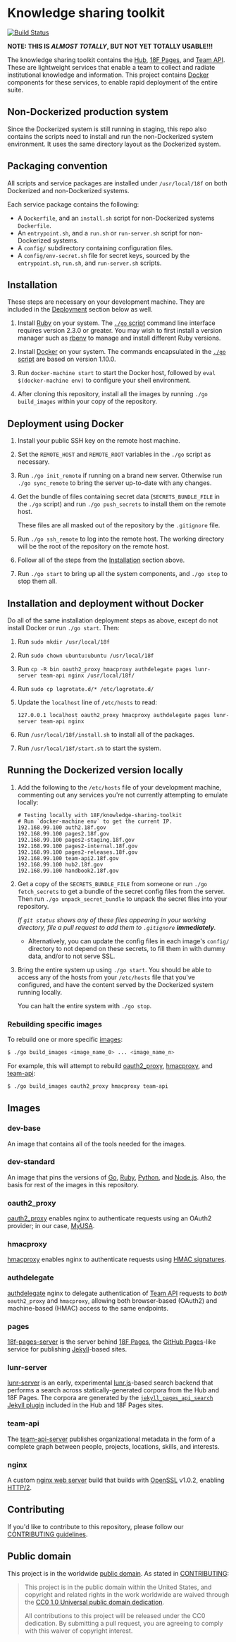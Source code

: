 # Knowledge sharing toolkit

[![Build Status](https://travis-ci.org/18F/knowledge-sharing-toolkit.svg?branch=master)](https://travis-ci.org/18F/knowledge-sharing-toolkit)

**NOTE: THIS IS _ALMOST TOTALLY_, BUT NOT YET TOTALLY USABLE!!!**

The knowledge sharing toolkit contains the [Hub](https://github.com/18F/hub/),
[18F Pages](https://github.com/18F/pages-server), and [Team
API](https://github.com/18F/team-api-server/). These are lightweight services
that enable a team to collect and radiate institutional knowledge and
information. This project contains [Docker](https://www.docker.com/)
components for these services, to enable rapid deployment of the entire suite.

## Non-Dockerized production system

Since the Dockerized system is still running in staging, this repo also
contains the scripts need to install and run the non-Dockerized system
environment. It uses the same directory layout as the Dockerized system.

## Packaging convention

All scripts and service packages are installed under `/usr/local/18f` on both
Dockerized and non-Dockerized systems.

Each service package contains the following:

- A `Dockerfile`, and an `install.sh` script for non-Dockerized systems
  `Dockerfile`.
- An `entrypoint.sh`, and a `run.sh` or `run-server.sh` script for
  non-Dockerized systems.
- A `config/` subdirectory containing configuration files.
- A `config/env-secret.sh` file for secret keys, sourced by the
  `entrypoint.sh`, `run.sh`, and `run-server.sh` scripts.

## Installation

These steps are necessary on your development machine. They are included in
the [Deployment](#deployment) section below as well.

1. Install [Ruby](https://ruby-lang.org/) on your system. The [`./go`
   script](./go) command line interface requires version 2.3.0 or greater. You
   may wish to first install a version manager such as
   [rbenv](https://github.com/rbenv/rbenv) to manage and install different
   Ruby versions.

1. Install [Docker](https://www.docker.com/) on your system. The commands
   encapsulated in the [`./go` script](./go) are based on version 1.10.0.

1. Run `docker-machine start` to start the Docker host, followed by
   `eval $(docker-machine env)` to configure your shell environment.

1. After cloning this repository, install all the images by running `./go
   build_images` within your copy of the repository.

## Deployment using Docker

1. Install your public SSH key on the remote host machine.

1. Set the `REMOTE_HOST` and `REMOTE_ROOT` variables in the `./go` script as
   necessary.

1. Run `./go init_remote` if running on a brand new server. Otherwise run
   `./go sync_remote` to bring the server up-to-date with any changes.

1. Get the bundle of files containing secret data (`SECRETS_BUNDLE_FILE` in
   the `./go` script) and run `./go push_secrets` to install them on the
   remote host.

   These files are all masked out of the repository by the `.gitignore` file.

1. Run `./go ssh_remote` to log into the remote host. The working directory
   will be the root of the repository on the remote host.

1. Follow all of the steps from the [Installation](#installation) section
   above.

1. Run `./go start` to bring up all the system components, and `./go stop` to
   stop them all.

## Installation and deployment without Docker

Do all of the same installation deployment steps as above, except do not
install Docker or run `./go start`. Then:

1. Run `sudo mkdir /usr/local/18f`

1. Run `sudo chown ubuntu:ubuntu /usr/local/18f`

1. Run `cp -R bin oauth2_proxy hmacproxy authdelegate pages lunr-server
   team-api nginx /usr/local/18f/`

1. Run `sudo cp logrotate.d/* /etc/logrotate.d/`

1. Update the `localhost` line of `/etc/hosts` to read:

   ```
   127.0.0.1 localhost oauth2_proxy hmacproxy authdelegate pages lunr-server team-api nginx
   ```

1. Run `/usr/local/18f/install.sh` to install all of the packages.

1. Run `/usr/local/18f/start.sh` to start the system.

## Running the Dockerized version locally

1. Add the following to the `/etc/hosts` file of your development machine,
   commenting out any services you're not currently attempting to emulate
   locally:
   ```
   # Testing locally with 18F/knowledge-sharing-toolkit
   # Run `docker-machine env` to get the current IP.
   192.168.99.100 auth2.18f.gov
   192.168.99.100 pages2.18f.gov
   192.168.99.100 pages2-staging.18f.gov
   192.168.99.100 pages2-internal.18f.gov
   192.168.99.100 pages2-releases.18f.gov
   192.168.99.100 team-api2.18f.gov
   192.168.99.100 hub2.18f.gov
   192.168.99.100 handbook2.18f.gov
   ```

1. Get a copy of the `SECRETS_BUNDLE_FILE` from someone or run `./go
   fetch_secrets` to get a bundle of the secret config files from the server.
   Then run `./go unpack_secret_bundle` to unpack the secret files into your
   repository.
   
   _If `git status` shows any of these files appearing in your working
   directory, file a pull request to add them to `.gitignore`
   **immediately**._

   - Alternatively, you can update the config files in each image's `config/`
     directory to not depend on these secrets, to fill them in with dummy
     data, and/or to not serve SSL.

1. Bring the entire system up using `./go start`. You should be able to access
   any of the hosts from your `/etc/hosts` file that you've configured, and
   have the content served by the Dockerized system running locally.
   
   You can halt the entire system with `./go stop`.

### Rebuilding specific images

To rebuild one or more specific [images](#images):

```sh
$ ./go build_images <image_name_0> ... <image_name_n>
```

For example, this will attempt to rebuild [oauth2_proxy](#oauth2_proxy),
[hmacproxy](#hmacproxy), and [team-api](#team-api):

```sh
$ ./go build_images oauth2_proxy hmacproxy team-api
```

## Images

### dev-base

An image that contains all of the tools needed for the images.

### dev-standard

An image that pins the versions of [Go](https://golang.org/),
[Ruby](https://ruby-lang.org/), [Python](https://www.python.org/), and
[Node.js](https://nodejs.org/). Also, the basis for rest of the images in this
repository.

### oauth2_proxy

[oauth2_proxy](https://github.com/bitly/oauth2_proxy) enables nginx to
authenticate requests using an OAuth2 provider; in our case,
[MyUSA](https://staging.my.usa.gov/).

### hmacproxy

[hmacproxy](https://github.com/18F/hmacproxy) enables nginx to authenticate
requests using
[HMAC signatures](https://en.wikipedia.org/wiki/Hash-based_message_authentication_code).

### authdelegate

[authdelegate](https://github.com/18F/authdelegate) nginx to delegate
authentication of [Team API](https://team-api.18f.gov/) requests to _both_
`oauth2_proxy` and `hmacproxy`, allowing both browser-based (OAuth2) and
machine-based (HMAC) access to the same endpoints.

### pages

[18f-pages-server](https://github.com/18F/pages-server) is the server behind
[18F Pages](https://pages.18f.gov/), the [GitHub
Pages](https://pages.github.com/)-like service for publishing
[Jekyll](https://jekyllrb.com/)-based sites.

### lunr-server

[lunr-server](https://github.com/18F/lunr-server) is an early, experimental
[lunr.js](http://lunrjs.com/)-based search backend that performs a search
across statically-generated corpora from the Hub and 18F Pages. The corpora
are generated by the [`jekyll_pages_api_search` Jekyll
plugin](https://github.com/18F/jekyll_pages_api_search/) included in the Hub
and 18F Pages sites.

### team-api

The [team-api-server](https://github.com/18F/team-api-server) publishes
organizational metadata in the form of a complete graph between people,
projects, locations, skills, and interests.

### nginx

A custom [nginx web server](http://nginx.org/) build that builds with
[OpenSSL](https://www.openssl.org/) v1.0.2, enabling
[HTTP/2](http://nginx.org/en/docs/http/ngx_http_v2_module.html).

## Contributing

If you'd like to contribute to this repository, please follow our
[CONTRIBUTING guidelines](./CONTRIBUTING.md).

## Public domain

This project is in the worldwide [public domain](LICENSE.md). As stated in
[CONTRIBUTING](CONTRIBUTING.md):

> This project is in the public domain within the United States, and copyright
> and related rights in the work worldwide are waived through the
> [CC0 1.0 Universal public domain dedication](https://creativecommons.org/publicdomain/zero/1.0/).
>
> All contributions to this project will be released under the CC0 dedication.
> By submitting a pull request, you are agreeing to comply with this waiver of
> copyright interest.
